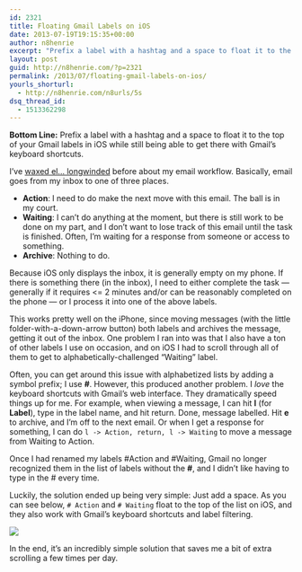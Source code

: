 ```yaml
---
id: 2321
title: Floating Gmail Labels on iOS
date: 2013-07-19T19:15:35+00:00
author: n8henrie
excerpt: "Prefix a label with a hashtag and a space to float it to the top of your Gmail labels in iOS while still being able to get there with Gmail's keyboard shortcuts."
layout: post
guid: http://n8henrie.com/?p=2321
permalink: /2013/07/floating-gmail-labels-on-ios/
yourls_shorturl:
  - http://n8henrie.com/n8urls/5s
dsq_thread_id:
  - 1513362298
---
```

**Bottom Line:** Prefix a label with a hashtag and a space to float it to the top of your Gmail labels in iOS while still being able to get there with Gmail&#8217;s keyboard shortcuts.<!--more-->

I&#8217;ve [waxed el&#8230; longwinded](http://n8henrie.com/2012/09/gmail-workflow-with-priority-inbox-and-ios-and-a-new-omnifocus-bookmarklet/) before about my email workflow. Basically, email goes from my inbox to one of three places.

  * **Action**: I need to do make the next move with this email. The ball is in my court.
  * **Waiting**: I can&#8217;t do anything at the moment, but there is still work to be done on my part, and I don&#8217;t want to lose track of this email until the task is finished. Often, I&#8217;m waiting for a response from someone or access to something.
  * **Archive**: Nothing to do.

Because iOS only displays the inbox, it is generally empty on my phone. If there is something there (in the inbox), I need to either complete the task &#8212; generally if it requires <= 2 minutes and/or can be reasonably completed on the phone &#8212; or I process it into one of the above labels.

This works pretty well on the iPhone, since moving messages (with the little folder-with-a-down-arrow button) both labels and archives the message, getting it out of the inbox. One problem I ran into was that I also have a ton of other labels I use on occasion, and on iOS I had to scroll through all of them to get to alphabetically-challenged &#8220;Waiting&#8221; label.

Often, you can get around this issue with alphabetized lists by adding a symbol prefix; I use **#**. However, this produced another problem. I _love_ the keyboard shortcuts with Gmail&#8217;s web interface. They dramatically speed things up for me. For example, when viewing a message, I can hit **l** (for **Label**), type in the label name, and hit return. Done, message labelled. Hit **e** to archive, and I&#8217;m off to the next email. Or when I get a response for something, I can do `l -> Action, return, l -> Waiting` to move a message from Waiting to Action.

Once I had renamed my labels #Action and #Waiting, Gmail no longer recognized them in the list of labels without the **#**, and I didn&#8217;t like having to type in the # every time.

Luckily, the solution ended up being very simple: Just add a space. As you can see below, `# Action` and `# Waiting` float to the top of the list on iOS, and they also work with Gmail&#8217;s keyboard shortcuts and label filtering. 


![](http://n8henrie.com/wp-content/uploads/2013/03/20130323_IMG_07111.jpg) 

In the end, it&#8217;s an incredibly simple solution that saves me a bit of extra scrolling a few times per day.
